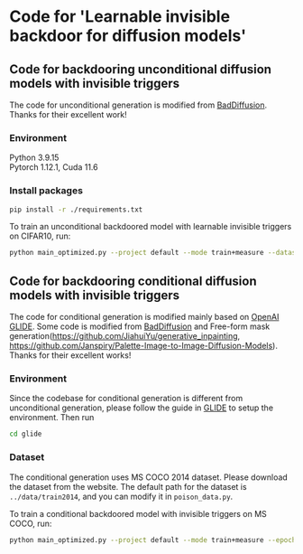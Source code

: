 # Code for 'Learnable invisible backdoor for diffusion models'

## Code for backdooring unconditional diffusion models with invisible triggers

The code for unconditional generation is modified from [BadDiffusion](https://github.com/IBM/BadDiffusion). Thanks for their excellent work!

### Environment
Python 3.9.15 \
Pytorch 1.12.1, Cuda 11.6


### Install packages
```bash
pip install -r ./requirements.txt
```

To train an unconditional backdoored model with learnable invisible triggers on CIFAR10, run:
```bash
python main_optimized.py --project default --mode train+measure --dataset CIFAR10 --batch 128 --epoch 50 --poison_rate 0.1 --trigger STOP_SIGN_14 --target HAT --ckpt DDPM-CIFAR10-32 --fclip o -o --gpu 0
```

## Code for backdooring conditional diffusion models with invisible triggers

The code for conditional generation is modified mainly based on [OpenAI GLIDE](https://github.com/openai/glide-text2im). Some code is modified from [BadDiffusion](https://github.com/IBM/BadDiffusion) and Free-form mask generation(https://github.com/JiahuiYu/generative_inpainting, https://github.com/Janspiry/Palette-Image-to-Image-Diffusion-Models). Thanks for their excellent works!

### Environment
Since the codebase for conditional generation is different from unconditional generation, please follow the guide in [GLIDE](https://github.com/openai/glide-text2im) to setup the environment. Then run
```bash
cd glide
```

### Dataset
The conditional generation uses MS COCO 2014 dataset. Please download the dataset from the website. The default path for the dataset is ```../data/train2014```, and you can modify it in ```poison_data.py```.


To train a conditional backdoored model with invisible triggers on MS COCO, run:
```bash
python main_optimized.py --project default --mode train+measure --epoch 5 --fclip w -o --gpu 0
```





